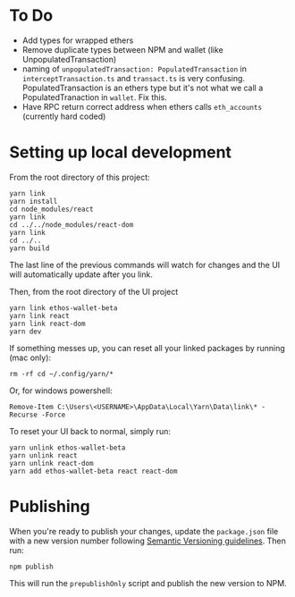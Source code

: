 # To Do

- Add types for wrapped ethers
- Remove duplicate types between NPM and wallet (like UnpopulatedTransaction)
- naming of `unpopulatedTransaction: PopulatedTransaction` in `interceptTransaction.ts` and `transact.ts` is very confusing. PopulatedTransaction is an ethers type but it's not what we call a PopulatedTranaction in `wallet`. Fix this.
- Have RPC return correct address when ethers calls `eth_accounts` (currently hard coded)

# Setting up local development

From the root directory of this project:

```
yarn link
yarn install
cd node_modules/react
yarn link
cd ../../node_modules/react-dom
yarn link
cd ../..
yarn build
```

The last line of the previous commands will watch for changes and the UI will automatically update after you link.

Then, from the root directory of the UI project

```
yarn link ethos-wallet-beta
yarn link react
yarn link react-dom
yarn dev
```

If something messes up, you can reset all your linked packages by running (mac only):

```
rm -rf cd ~/.config/yarn/*
```

Or, for windows powershell:

```
Remove-Item C:\Users\<USERNAME>\AppData\Local\Yarn\Data\link\* -Recurse -Force
```

To reset your UI back to normal, simply run:

```
yarn unlink ethos-wallet-beta
yarn unlink react
yarn unlink react-dom
yarn add ethos-wallet-beta react react-dom
```

# Publishing

When you're ready to publish your changes, update the `package.json` file with a new version number following [Semantic Versioning guidelines](https://zellwk.com/blog/semantic-versioning/). Then run:

```
npm publish
```

This will run the `prepublishOnly` script and publish the new version to NPM.
